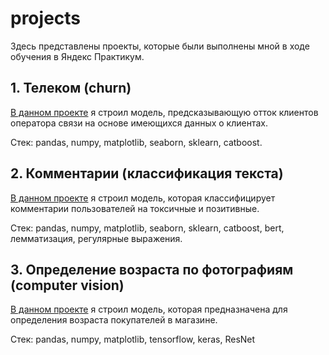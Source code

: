 # projects
Здесь представлены проекты, которые были выполнены мной в ходе обучения в Яндекс Практикум. 

## 1. Телеком (churn) 
[В данном проекте](https://github.com/nnshoshin/projects/blob/main/praktikum_telecom_shoshin.ipynb) я строил модель, предсказывающую отток клиентов оператора связи на основе имеющихся данных о клиентах. 

Стек: pandas, numpy, matplotlib, seaborn, sklearn, catboost.

## 2. Комментарии (классификация текста) 
[В данном проекте](https://github.com/nnshoshin/projects/blob/main/praktikum_texts_shoshin.ipynb) я строил модель, которая классифицирует комментарии пользователей на токсичные и позитивные. 

Стек: pandas, numpy, matplotlib, seaborn, sklearn, catboost, bert, лемматизация, регулярные выражения.

## 3. Определение возраста по фотографиям (computer vision) 
[В данном проекте](https://github.com/nnshoshin/projects/blob/main/praktikum_CV_Shoshin.ipynb) я строил модель, которая предназначена для определения возраста покупателей в магазине.

Стек: pandas, numpy, matplotlib, tensorflow, keras, ResNet

